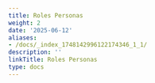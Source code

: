```yaml
---
title: Roles Personas
weight: 2
date: '2025-06-12'
aliases:
- /docs/_index_1748142996122174346_1_1/
description: ''
linkTitle: Roles Personas
type: docs
---
```


